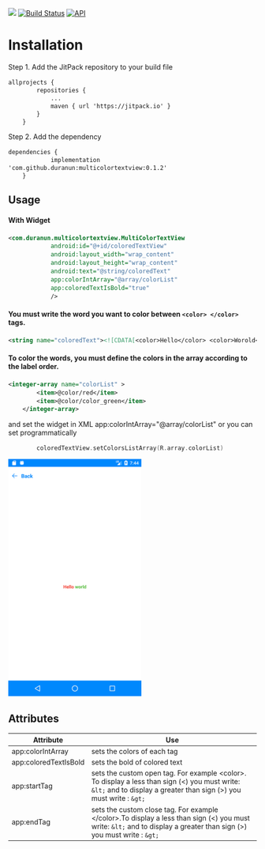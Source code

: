 [![](https://jitpack.io/v/duranun/multicolortextview.svg)](https://jitpack.io/#duranun/multicolortextview)
[![Build Status](https://travis-ci.org/duraun/multicolortextview.svg?branch=master)](https://travis-ci.org/duranun/mulitcolortextview)
[![API](https://img.shields.io/badge/API-14%2B-brightgreen.svg?style=flat)](https://android-arsenal.com/api?level=14)
# Installation


Step 1. Add the JitPack repository to your build file

```
allprojects {
		repositories {
			...
			maven { url 'https://jitpack.io' }
		}
	}

```

Step 2. Add the dependency

```
dependencies {
	        implementation 'com.github.duranun:multicolortextview:0.1.2'
	}
```
## Usage

#### With Widget
```XML
<com.duranun.multicolortextview.MultiColorTextView
            android:id="@+id/coloredTextView"
            android:layout_width="wrap_content"
            android:layout_height="wrap_content"
            android:text="@string/coloredText"
            app:colorIntArray="@array/colorList"
            app:coloredTextIsBold="true"
            />
```

#### You must write the word you want to color between ```<color> </color>``` tags.

```XML
<string name="coloredText"><![CDATA[<color>Hello</color> <color>Worold</color>]]></string>
```

#### To color the words, you must define the colors in the array according to the label order.

```XML
<integer-array name="colorList" >
        <item>@color/red</item>
        <item>@color/color_green</item>
    </integer-array>
```
and set the widget in XML  app:colorIntArray="@array/colorList" or you can set programmatically

```KOTLIN
        coloredTextView.setColorsListArray(R.array.colorList)
```
<img src="https://raw.githubusercontent.com/duranun/multicolortextview/master/sample1.png" width="270" height="480" /> &nbsp;&nbsp;


## Attributes
| Attribute | Use |
| ----------| --- |
| app:colorIntArray | sets the colors of each <color> tag |
| app:coloredTextIsBold | sets the bold of colored text |
| app:startTag | sets the custom open tag.  For example &lt;color&gt;. To display a less than sign (<) you must write: ```&lt;``` and to display a greater than sign (>) you must write : ```&gt;``` |
| app:endTag | sets the custom close tag. For example &lt;/color&gt;.To display a less than sign (<) you must write: ```&lt;``` and to display a greater than sign (>) you must write : ```&gt;```  |
